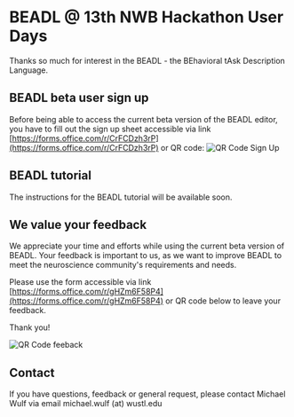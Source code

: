 # BEADL @ 13th NWB Hackathon User Days

Thanks so much for interest in the BEADL - the BEhavioral tAsk Description Language.

## BEADL beta user sign up
Before being able to access the current beta version of the BEADL editor, you have to fill out the sign up sheet accessible via link [https://forms.office.com/r/CrFCDzh3rP](https://forms.office.com/r/CrFCDzh3rP) or QR code:
![QR Code Sign Up](/images/qr_code_sign_up.png)

## BEADL tutorial
The instructions for the BEADL tutorial will be available soon.

## We value your feedback
We appreciate your time and efforts while using the current beta version of BEADL. Your feedback is important to us, as we want to improve BEADL to meet the neuroscience community's requirements and needs.

Please use the form accessible via link [https://forms.office.com/r/gHZm6F58P4](https://forms.office.com/r/gHZm6F58P4) or QR code below to leave your feedback.

Thank you!

![QR Code feeback](/images/qr_code_feedback.png)
## Contact
If you have questions, feedback or general request, please contact Michael Wulf via email michael.wulf (at) wustl.edu
